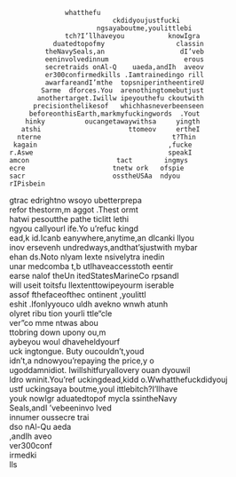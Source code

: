 				  whatthefu                                         
                              ckdidyoujustfucki                                     
                          ngsayaboutme,youlittlebi                                  
                  tch?I’llhaveyou           knowIgra                                
               duatedtopofmy                  classin                               
             theNavySeals,an                   dI’veb                               
             eeninvolvedinnum                   erous                               
             secretraids onAl-Q    uaeda,andIh  aveov                               
             er300confirmedkills .Iamtrainedingo rill                               
             awarfareandI’mthe  topsniperintheentireU                               
            Sarme  dforces.You  arenothingtomebutjust                               
           anothertarget.Iwillw ipeyouthefu ckoutwith                               
          precisionthelikesof   whichhasneverbeenseen                               
         beforeonthisEarth,markmyfuckingwords  .Yout                                
        hinky          oucangetawaywithsa     yingth                                
       atshi                      ttomeov     ertheI                                
      nterne                                 t?Thin                                 
     kagain                                 ,fucke                                  
    r.Aswe                                  speakI                                  
    amcon                      tact        ingmys                                   
    ecre                      tnetw ork   ofspie                                    
    sacr                      osstheUSAa  ndyou                         rIPisbein   
   gtrac                      edrightno  wsoyo                        ubetterprepa  
   refor                     thestorm,m aggot                       .Thest    ormt  
   hatwi                     pesoutthe  pathe                     ticlitt    lethi  
   ngyou                    callyourl  ife.Yo                   u’refuc     kingd   
   ead,k                    id.Icanb   eanywhere,anytime,an   dIcanki     llyou     
    inov                   ersevenh    undredways,andthat’sjustwith      mybar      
    ehan                   ds.Noto     nlyam   Iexte   nsivelytra      inedin       
    unar                  medcomba      t,b   utIhaveaccesstoth      eentir         
    earse               nalof theUn         itedStatesMarineCo     rpsandI          
     will             useit  toitsfu         llextenttowipeyourm   iserable         
     assof            fthefaceofthec                     ontinent    ,youlittl      
      eshit            .Ifonlyyouco              uldh       avekno  wnwh atunh      
      olyret              ribu                   tion        yourli  ttle“cle       
       ver”co                                mme              ntwas    abou         
        ttobring                            down              upony     ou,m        
           aybeyou                          woul              dhaveheldyourf        
 uck        ingtongue.                       Buty           oucouldn’t,youd         
idn’t,a    ndnowyou’repaying                  the         price,y    o              
ugoddamnidiot. Iwillshitfuryallovery           ouan    dyouwil                      
ldro wninit.You’ref    uckingdead,kidd o.Wwhatthefuckdidyouj                        
 ustf  uckingsaya         boutme,youl ittlebitch?I’llhave                           
  youk   nowIgr         aduatedtopof mycla ssintheNavy                              
   Seals,andI           ’vebeeninvo  lved                                           
    innumer              oussecre   trai                                            
      dso                nAl-Qu    aeda                                             
                          ,andIh  aveo                                              
                           ver300conf                                               
                             irmedki                                                
                               lls                                                  